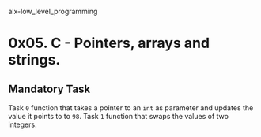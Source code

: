 alx-low_level_programming
# 0x05. C - Pointers, arrays and strings.

## Mandatory Task
Task `0`  function that takes a pointer to an `int` as parameter and updates the value it points to to `98`.
Task `1` function that swaps the values of two integers.
